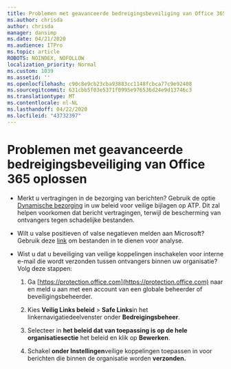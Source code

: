 ```yaml
---
title: Problemen met geavanceerde bedreigingsbeveiliging van Office 365 oplossen
ms.author: chrisda
author: chrisda
manager: dansimp
ms.date: 04/21/2020
ms.audience: ITPro
ms.topic: article
ROBOTS: NOINDEX, NOFOLLOW
localization_priority: Normal
ms.custom: 1039
ms.assetid: ''
ms.openlocfilehash: c90c8e9cb23cba93883cc1148fcbca77c9e92408
ms.sourcegitcommit: 631cbb5f03e5371f0995e976536d24e9d13746c3
ms.translationtype: MT
ms.contentlocale: nl-NL
ms.lasthandoff: 04/22/2020
ms.locfileid: "43732397"
---
```

# <a name="troubleshooting-office-365-advanced-threat-protection"></a>Problemen met geavanceerde bedreigingsbeveiliging van Office 365 oplossen

- Merkt u vertragingen in de bezorging van berichten? Gebruik de optie [Dynamische bezorging](https://docs.microsoft.com/office365/securitycompliance/dynamic-delivery-and-previewing) in uw beleid voor veilige bijlagen op ATP. Dit zal helpen voorkomen dat bericht vertragingen, terwijl de bescherming van ontvangers tegen schadelijke bestanden.

- Wilt u valse positieven of valse negatieven melden aan Microsoft? Gebruik deze [link](https://www.microsoft.com/wdsi/filesubmission/) om bestanden in te dienen voor analyse.

- Wist u dat u beveiliging van veilige koppelingen inschakelen voor interne e-mail die wordt verzonden tussen ontvangers binnen uw organisatie? Volg deze stappen:

  1. Ga [https://protection.office.com](https://protection.office.com) naar en meld u aan met een account van een globale beheerder of beveiligingsbeheerder.

  2. Kies **Veilig Links beleid** \> **Safe Links**in het linkernavigatiedeelvenster onder **Bedreigingsbeheer**.

  3. Selecteer in **het beleid dat van toepassing is op de hele organisatiesectie** het beleid en klik op **Bewerken**.

  4. Schakel **onder Instellingen**veilige koppelingen toepassen in voor berichten die binnen de organisatie worden **verzonden.**
